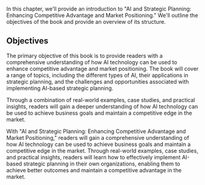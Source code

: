 
In this chapter, we'll provide an introduction to "AI and Strategic Planning: Enhancing Competitive Advantage and Market Positioning." We'll outline the objectives of the book and provide an overview of its structure.

Objectives
----------------------

The primary objective of this book is to provide readers with a comprehensive understanding of how AI technology can be used to enhance competitive advantage and market positioning. The book will cover a range of topics, including the different types of AI, their applications in strategic planning, and the challenges and opportunities associated with implementing AI-based strategic planning.

Through a combination of real-world examples, case studies, and practical insights, readers will gain a deeper understanding of how AI technology can be used to achieve business goals and maintain a competitive edge in the market.

With "AI and Strategic Planning: Enhancing Competitive Advantage and Market Positioning," readers will gain a comprehensive understanding of how AI technology can be used to achieve business goals and maintain a competitive edge in the market. Through real-world examples, case studies, and practical insights, readers will learn how to effectively implement AI-based strategic planning in their own organizations, enabling them to achieve better outcomes and maintain a competitive advantage in the market.

